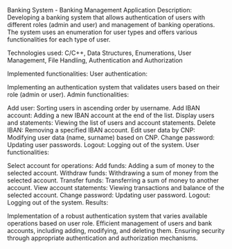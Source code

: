 Banking System - Banking Management Application
Description: Developing a banking system that allows authentication of users with different roles (admin and user) and management of banking operations. The system uses an enumeration for user types and offers various functionalities for each type of user.

Technologies used: C/C++, Data Structures, Enumerations, User Management, File Handling, Authentication and Authorization

Implemented functionalities:
User authentication:

Implementing an authentication system that validates users based on their role (admin or user).
Admin functionalities:

Add user: Sorting users in ascending order by username.
Add IBAN account: Adding a new IBAN account at the end of the list.
Display users and statements: Viewing the list of users and account statements.
Delete IBAN: Removing a specified IBAN account.
Edit user data by CNP: Modifying user data (name, surname) based on CNP.
Change password: Updating user passwords.
Logout: Logging out of the system.
User functionalities:

Select account for operations:
Add funds: Adding a sum of money to the selected account.
Withdraw funds: Withdrawing a sum of money from the selected account.
Transfer funds: Transferring a sum of money to another account.
View account statements: Viewing transactions and balance of the selected account.
Change password: Updating user password.
Logout: Logging out of the system.
Results:

Implementation of a robust authentication system that varies available operations based on user role.
Efficient management of users and bank accounts, including adding, modifying, and deleting them.
Ensuring security through appropriate authentication and authorization mechanisms.
